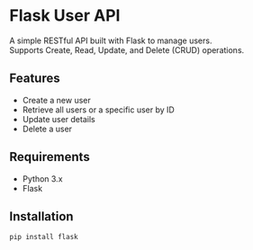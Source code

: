 # Flask User API

A simple RESTful API built with Flask to manage users.  
Supports Create, Read, Update, and Delete (CRUD) operations.

## Features
- Create a new user
- Retrieve all users or a specific user by ID
- Update user details
- Delete a user

## Requirements
- Python 3.x
- Flask

## Installation
```bash
pip install flask